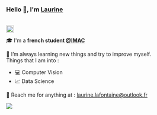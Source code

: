 ### Hello 👋, I'm [Laurine](https://laflaurine.github.io/portfolio/) 

<br/>
<a href="https://www.linkedin.com/in/laurine-lafontaine-826545148">
  <img align="left" alt="Linkedin" width="20px" src="https://image.flaticon.com/icons/svg/174/174857.svg" />
</a> <br/>

:mortar_board: I'm a **french student [@IMAC](https://www.ingenieur-imac.fr/)**<br/>

:notebook: I’m always learning new things and try to improve myself. <br/>
Things that I am into :
  -  :computer: Computer Vision
  - :chart_with_upwards_trend: Data Science


:e-mail: Reach me for anything at : <laurine.lafontaine@outlook.fr>

![](https://profile-counter.glitch.me/{LafLaurine}/count.svg)